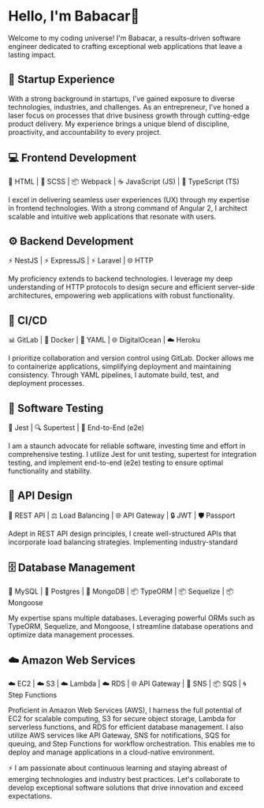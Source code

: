 # Hello, I'm Babacar👋

Welcome to my coding universe! I'm Babacar, a results-driven software engineer dedicated to crafting exceptional web applications that leave a lasting impact.

## 💼 Startup Experience
With a strong background in startups, I've gained exposure to diverse technologies, industries, and challenges. As an entrepreneur, I've honed a laser focus on processes that drive business growth through cutting-edge product delivery. My experience brings a unique blend of discipline, proactivity, and accountability to every project.

## 💻 Frontend Development
🎨 HTML | 🎨 SCSS | 📦 Webpack | ☕ JavaScript (JS) | 🔮 TypeScript (TS)

I excel in delivering seamless user experiences (UX) through my expertise in frontend technologies. With a strong command of Angular 2, I architect scalable and intuitive web applications that resonate with users.

## ⚙️ Backend Development
⚡ NestJS | ⚡ ExpressJS | ⚡ Laravel | 🌐 HTTP

My proficiency extends to backend technologies. I leverage my deep understanding of HTTP protocols to design secure and efficient server-side architectures, empowering web applications with robust functionality.

## 🚀 CI/CD
📊 GitLab | 🐳 Docker | 🧪 YAML | 🌐 DigitalOcean | ☁️ Heroku

I prioritize collaboration and version control using GitLab. Docker allows me to containerize applications, simplifying deployment and maintaining consistency. Through YAML pipelines, I automate build, test, and deployment processes.

## 🧪 Software Testing
🧪 Jest | 🔍 Supertest | 🧪 End-to-End (e2e)

I am a staunch advocate for reliable software, investing time and effort in comprehensive testing. I utilize Jest for unit testing, supertest for integration testing, and implement end-to-end (e2e) testing to ensure optimal functionality and stability.

## 🔑 API Design
🔑 REST API | ⚖️ Load Balancing | 🌐 API Gateway | 🔒 JWT | 🛡️ Passport

Adept in REST API design principles, I create well-structured APIs that incorporate load balancing strategies. Implementing industry-standard

## 🗄️ Database Management
💾 MySQL | 💾 Postgres | 🍃 MongoDB | 📦 TypeORM | 📦 Sequelize | 📦 Mongoose

My expertise spans multiple databases. Leveraging powerful ORMs such as TypeORM, Sequelize, and Mongoose, I streamline database operations and optimize data management processes.

## ☁️ Amazon Web Services
☁️ EC2 | ☁️ S3 | ☁️ Lambda | ☁️ RDS | 🌐 API Gateway | 📧 SNS | 📦 SQS | 🌀 Step Functions

Proficient in Amazon Web Services (AWS), I harness the full potential of EC2 for scalable computing, S3 for secure object storage, Lambda for serverless functions, and RDS for efficient database management. I also utilize AWS services like API Gateway, SNS for notifications, SQS for queuing, and Step Functions for workflow orchestration. This enables me to deploy and manage applications in a cloud-native environment.

⚡️ I am passionate about continuous learning and staying abreast of emerging technologies and industry best practices. Let's collaborate to develop exceptional software solutions that drive innovation and exceed expectations.
